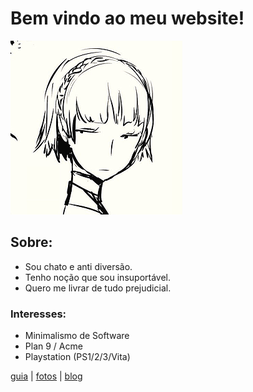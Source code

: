 # Bem vindo ao meu website!
![eu](./img/eu.png)

## Sobre:

- Sou chato e anti diversão.
- Tenho noção que sou insuportável.
- Quero me livrar de tudo prejudicial.

### Interesses:

- Minimalismo de Software
- Plan 9 / Acme
- Playstation (PS1/2/3/Vita)

[guia](./guia.html) | [fotos](./fotos.html) | [blog](./blog.html)

